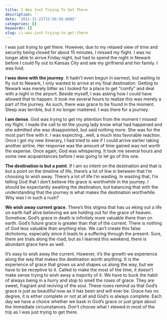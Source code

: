 ```yaml
---
title: I Was Just Trying To Get There
description: ''
date: '2011-11-21T12:56:56.000Z'
categories: []
keywords: []
slug: /i-was-just-trying-to-get-there
---
```


I was just trying to get there. However, due to my relaxed view of time and security being closed for about 15 minutes, I missed my flight. I was no longer able to arrive Friday night, but had to spend the night in Newark before I could fly out to Kansas City and see my girlfriend and her family. I was livid.

**I was done with the journey**. It hadn’t even begun in earnest, but waiting to fly out to Newark, I only wanted to arrive at my final destination. Getting to Newark was merely bitter as I looked for a place to get “comfy” and deal with a night in the airport. Beside myself, I was asking how I could have allowed that to happen. It took me several hours to realize this was merely a part of the journey. As such, there was grace to be found in the moment. Sleep was terrible, but it no longer mattered. I was there for a journey.

**I am dense**. God was trying to get my attention from the moment I missed my flight. I made the call to let the young lady know what had happened and she admitted she was disappointed, but said nothing more. She was for the most part fine with it. I was expecting…well, a much less favorable reaction. Once I got my new itinerary, I had tried to see if I could arrive earlier taking another airline. Her response was the amount of time gained was not worth the expense. Once again, God was whispering. It took me several hours and some new acquaintances before I was going to let go of this one.

**The destination is but a point**. If I am so intent on the destination and that is but a point on the timeline of life, there’s a lot of line in between that I’m choosing to wish away. There’s a lot of life I’m wasting. In wasting that, I’m telling God that I don’t believe His grace is worthwhile in the journey. I should be expectantly awaiting the destination, but balancing that with the understanding that the journey is what makes the destination worthwhile. Why was I in such a rush?

**We wish away current grace**. There’s this stigma that has us eking out a life on earth half alive believing we are holding out for the grace of heaven. Somehow, God’s grace in death is infinitely more valuable there than on earth. God’s future grace is greater than that of the current. There is nothing of God less valuable than anything else. We can’t create this false dichotomy, especially since it leads to a suffering through the present. Sure, there are trials along the road, but as I learned this weekend, there is abundant grace here as well.

It’s easy to wish away the current. However, it’s the growth we experience along the way that makes the destination worth anything. It is the experience of grace that grows us and shapes us along the way, but we have to be receptive to it. Called to make the most of the time, it doesn’t make sense trying to wish away a majority of it. We have to buck the habit of always being in a hurry and stop to smell the roses of grace. They are sweet, fragrant and reviving of the soul. These roses remind us that God’s grace is just as beautiful now as it has been and will ever be. Grace has no degree, it is either complete or not at all and God’s is always complete. Each day we have a choice whether we bask in God’s grace or just gripe about the immediate circumstances. Don’t choose what I stewed in most of the trip as I was just trying to get there.